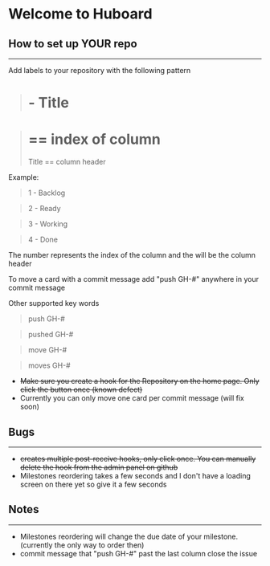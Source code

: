 # Welcome to Huboard

How to set up YOUR repo
--------------------------
* * *

Add labels to your repository with the following pattern

>  # - Title

>  # == index of column
>  Title == column header

Example:

>  1 - Backlog

>  2 - Ready

>  3 - Working

>  4 - Done

The number represents the index of the column and the will be the column header

To move a card with a commit message add "push GH-#" anywhere in your commit message

Other supported key words

> push GH-#

> pushed GH-#

> move GH-#

> moves GH-#

* ~~Make sure you create a hook for the Repository on the home page. Only click the button once (known defect)~~
* Currently you can only move one card per commit message (will fix soon)


Bugs
--------------------------
* * *

* ~~creates multiple post-receive hooks, only click once. You can manually delete the hook from the admin panel on github~~
* Milestones reordering takes a few seconds and I don't have a loading screen on there yet so give it a few seconds


Notes
--------------------------
* * *

* Milestones reordering will change the due date of your milestone. (currently the only way to order then)
* commit message that "push GH-#" past the last column close the issue

